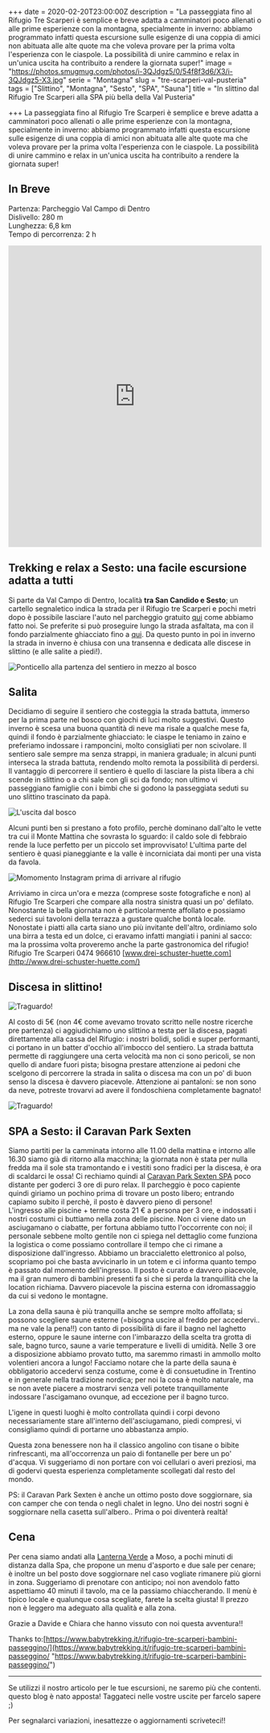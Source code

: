 +++
date = 2020-02-20T23:00:00Z
description = "La passeggiata fino al Rifugio Tre Scarperi è semplice e breve adatta a camminatori poco allenati o alle prime esperienze con la montagna, specialmente in inverno: abbiamo programmato infatti questa escursione sulle esigenze di una coppia di amici non abituata alle alte quote ma che voleva provare per la prima volta l'esperienza con le ciaspole. La possibilità di unire cammino e relax in un'unica uscita ha contribuito a rendere la giornata super!"
image = "https://photos.smugmug.com/photos/i-3QJdgz5/0/54f8f3d6/X3/i-3QJdgz5-X3.jpg"
serie = "Montagna"
slug = "tre-scarperi-val-pusteria"
tags = ["Slittino", "Montagna", "Sesto", "SPA", "Sauna"]
title = "In slittino dal Rifugio Tre Scarperi alla SPA più bella della Val Pusteria"

+++
La passeggiata fino al Rifugio Tre Scarperi è semplice e breve adatta a camminatori poco allenati o alle prime esperienze con la montagna, specialmente in inverno: abbiamo programmato infatti questa escursione sulle esigenze di una coppia di amici non abituata alle alte quote ma che voleva provare per la prima volta l'esperienza con le ciaspole. La possibilità di unire cammino e relax in un'unica uscita ha contribuito a rendere la giornata super!

## In Breve

Partenza: Parcheggio Val Campo di Dentro  
Dislivello: 280 m  
Lunghezza: 6,8 km  
Tempo di percorrenza: 2 h

<iframe src="https://www.komoot.com/tour/114571639/embed?profile=1" width="100%" height="600" frameborder="0" scrolling="no"></iframe>

## Trekking e relax a Sesto: una facile escursione adatta a tutti

Si parte da Val Campo di Dentro, località **tra San Candido e Sesto**; un cartello segnaletico indica la strada per il Rifugio tre Scarperi e pochi metri dopo è possibile lasciare l'auto nel parcheggio gratuito [qui](https://goo.gl/maps/7VW3TH4otornwKqZA) come abbiamo fatto noi. Se preferite si può proseguire lungo la strada asfaltata, ma con il fondo parzialmente ghiacciato fino a [qui](https://goo.gl/maps/dyjZEhSVhP2YoGgd6). Da questo punto in poi in inverno la strada in inverno è chiusa con una transenna e dedicata alle discese in slittino (e alle salite a piedi!).

![Ponticello alla partenza del sentiero in mezzo al bosco](https://photos.smugmug.com/SpaceTimePoints/2020-02-22-TreScarperi/i-8KnhFT4/0/451f3927/X3/IMG_3194-X3.jpg "Ponticello alla partenza del sentiero in mezzo al bosco")

## Salita

Decidiamo di seguire il sentiero che costeggia la strada battuta, immerso per la prima parte nel bosco con giochi di luci molto suggestivi. Questo inverno è scesa una buona quantità di neve ma risale a qualche mese fa, quindi il fondo è parzialmente ghiacciato: le ciaspe le teniamo in zaino e preferiamo indossare i ramponcini, molto consigliati per non scivolare. Il sentiero sale sempre ma senza strappi, in maniera graduale;  in alcuni punti interseca la strada battuta, rendendo molto remota la possibilità di perdersi. Il vantaggio di percorrere il sentiero è quello di lasciare la pista libera a chi scende in slittino o a chi sale con gli sci da fondo; non ultimo vi passeggiano famiglie con i bimbi che si godono la passeggiata seduti su uno slittino trascinato da papà.

![L'uscita dal bosco](https://photos.smugmug.com/SpaceTimePoints/2020-02-22-TreScarperi/i-FgQk23s/0/20358eae/X3/IMG_3210-X3.jpg "L'uscita dal bosco")

Alcuni punti ben si prestano a foto profilo, perchè dominano dall'alto le vette tra cui il Monte Mattina che sovrasta lo sguardo: il caldo sole di febbraio rende la luce perfetto per un piccolo set improvvisato! L'ultima parte del sentiero è quasi pianeggiante e la valle è incorniciata dai monti per una vista da favola.

![Momomento Instagram prima di arrivare al rifugio](https://photos.smugmug.com/SpaceTimePoints/2020-02-22-TreScarperi/i-Ln33vQc/0/04ab20cc/X3/IMG_3226-X3.jpg "Momomento Instagram prima di arrivare al rifugio")

Arriviamo in circa un'ora e mezza (comprese soste fotografiche e non) al Rifugio Tre Scarperi che compare alla nostra sinistra quasi un po' defilato. Nonostante la bella giornata non è particolarmente affollato e possiamo sederci sui tavoloni della terrazza a gustare qualche bontà locale. Nonostate i piatti alla carta siano uno più invitante dell'altro, ordiniamo solo una birra a testa ed un dolce, ci eravamo infatti mangiati i panini al sacco: ma la prossima volta proveremo anche la parte gastronomica del rifugio!  
Rifugio Tre Scarperi 0474 966610 [www.drei-schuster-huette.com](http://www.drei-schuster-huette.com/)

## Discesa in slittino!

![Traguardo!](https://photos.smugmug.com/SpaceTimePoints/2020-02-22-TreScarperi/i-vdZMfk4/0/4ed6c567/X3/IMG_3240-X3.jpg "Traguardo!")

Al costo di 5€ (non 4€ come avevamo trovato scritto nelle nostre ricerche pre partenza) ci aggiudichiamo uno slittino a testa per la discesa, pagati direttamente alla cassa del Rifugio: i nostri bolidi, solidi e super performanti, ci portano in un batter d'occhio all'imbocco del sentiero. La strada battuta permette di raggiungere una certa velocità ma non ci sono pericoli, se non quello di andare fuori pista; bisogna prestare attenzione ai pedoni che scelgono di percorrere la strada in salita o discesa ma con un po' di buon senso la discesa è davvero piacevole. Attenzione ai pantaloni: se non sono da neve, potreste trovarvi ad avere il fondoschiena completamente bagnato!

![Traguardo!](https://photos.smugmug.com/SpaceTimePoints/2020-02-22-TreScarperi/i-rS29Q9P/0/8bd6c655/X3/IMG_3247-X3.jpg "Traguardo!")

## SPA a Sesto: il Caravan Park Sexten

Siamo partiti per la camminata intorno alle 11.00 della mattina e intorno alle 16.30 siamo già di ritorno alla macchina; la giornata non è stata per nulla fredda ma il sole sta tramontando e i vestiti sono fradici per la discesa, è ora di scaldarci le ossa! Ci rechiamo quindi al [Caravan Park Sexten SPA](https://www.caravanparksexten.it/en/caravan-park.html) poco distante per goderci 3 ore di puro relax. Il parcheggio è poco capiente quindi giriamo un pochino prima di trovare un posto libero; entrando capiamo subito il perchè, il posto è davvero pieno di persone!  
L'ingresso alle piscine + terme costa 21 € a persona per 3 ore, e indossati i nostri costumi ci buttiamo nella zona delle piscine. Non ci viene dato un asciugamano o ciabatte, per fortuna abbiamo tutto l'occorrente con noi; il personale sebbene molto gentile non ci spiega nel dettaglio come funziona la logistica o come possiamo controllare il tempo che ci rimane a disposizione dall'ingresso. Abbiamo un braccialetto elettronico al polso, scopriamo poi che basta avvicinarlo in un totem e ci informa quanto tempo è passato dal momento dell'ingresso. Il posto è curato e davvero piacevole, ma il gran numero di bambini presenti fa si che si perda la tranquillità che la location richiama. Davvero piacevole la piscina esterna con idromassaggio da cui si vedono le montagne.

La zona della sauna è più tranquilla anche se sempre molto affollata; si possono scegliere saune esterne (=bisogna uscire al freddo per accedervi.. ma ne vale la pena!!) con tanto di possibilità di fare il bagno nel laghetto esterno, oppure le saune interne con l'imbarazzo della scelta tra grotta di sale, bagno turco, saune a varie temperature e livelli di umidità. Nelle 3 ore a disposizione abbiamo provato tutto, ma saremmo rimasti in ammollo molto volentieri ancora a lungo! Facciamo notare che la parte della sauna è obbligatorio accedervi senza costume, come è di consuetudine in Trentino e in generale nella tradizione nordica; per noi la cosa è molto naturale, ma se non avete piacere a mostrarvi senza veli potete tranquillamente indossare l'ascigamano ovunque, ad eccezione per il bagno turco.

L'igene in questi luoghi è molto controllata quindi i corpi devono necessariamente stare all'interno dell'asciugamano, piedi compresi, vi consigliamo quindi di portarne uno abbastanza ampio.

Questa zona benessere non ha il classico angolino con tisane o bibite rinfrescanti, ma all'occorrenza un paio di fontanelle per bere un po' d'acqua. Vi suggeriamo di non portare con voi cellulari o averi preziosi, ma di godervi questa esperienza completamente scollegati dal resto del mondo.

PS: il Caravan Park Sexten è anche un ottimo posto dove soggiornare, sia con camper che con tenda o negli chalet in legno. Uno dei nostri sogni è soggiornare nella casetta sull'albero.. Prima o poi diventerà realtà!

## Cena

Per cena siamo andati alla [Lanterna Verde](https://www.gruenelaterne.it/en/gruene-laterne.html) a Moso, a pochi minuti di distanza dalla Spa, che propone un menu d'asporto e due sale per cenare; è inoltre un bel posto dove soggiornare nel caso vogliate rimanere più giorni in zona. Suggeriamo di prenotare con anticipo; noi non avendolo fatto aspettiamo 40 minuti il tavolo, ma ce la passiamo chiaccherando. Il menù è tipico locale e qualunque cosa scegliate, farete la scelta giusta! Il prezzo non è leggero ma adeguato alla qualità e alla zona.

Grazie a Davide e Chiara che hanno vissuto con noi questa avventura!!

Thanks to:[https://www.babytrekking.it/rifugio-tre-scarperi-bambini-passeggino/](https://www.babytrekking.it/rifugio-tre-scarperi-bambini-passeggino/ "https://www.babytrekking.it/rifugio-tre-scarperi-bambini-passeggino/")

***

Se utilizzi il nostro articolo per le tue escursioni, ne saremo più che contenti. questo blog è nato apposta! Taggateci nelle vostre uscite per farcelo sapere ;)

Per segnalarci variazioni, inesattezze o aggiornamenti scriveteci!!